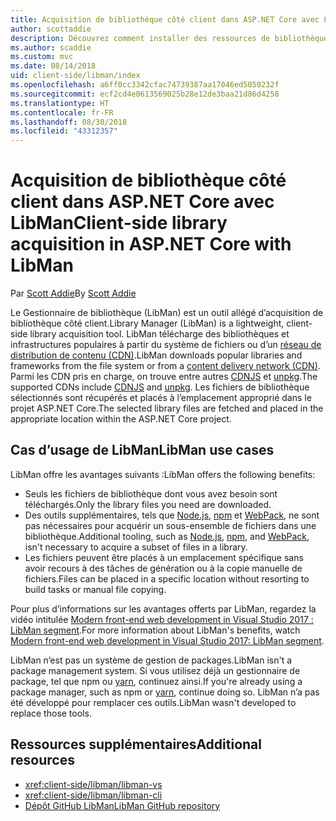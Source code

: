 ```yaml
---
title: Acquisition de bibliothèque côté client dans ASP.NET Core avec LibMan
author: scottaddie
description: Découvrez comment installer des ressources de bibliothèque côté client dans un projet ASP.NET Core à l’aide du Gestionnaire de bibliothèque (LibMan).
ms.author: scaddie
ms.custom: mvc
ms.date: 08/14/2018
uid: client-side/libman/index
ms.openlocfilehash: a6ff0cc3342cfac74739387aa17046ed5050232f
ms.sourcegitcommit: ecf2cd4e0613569025b28e12de3baa21d86d4258
ms.translationtype: HT
ms.contentlocale: fr-FR
ms.lasthandoff: 08/30/2018
ms.locfileid: "43312357"
---
```

# <a name="client-side-library-acquisition-in-aspnet-core-with-libman"></a><span data-ttu-id="82061-103">Acquisition de bibliothèque côté client dans ASP.NET Core avec LibMan</span><span class="sxs-lookup"><span data-stu-id="82061-103">Client-side library acquisition in ASP.NET Core with LibMan</span></span>

<span data-ttu-id="82061-104">Par [Scott Addie](https://twitter.com/Scott_Addie)</span><span class="sxs-lookup"><span data-stu-id="82061-104">By [Scott Addie](https://twitter.com/Scott_Addie)</span></span>

<span data-ttu-id="82061-105">Le Gestionnaire de bibliothèque (LibMan) est un outil allégé d’acquisition de bibliothèque côté client.</span><span class="sxs-lookup"><span data-stu-id="82061-105">Library Manager (LibMan) is a lightweight, client-side library acquisition tool.</span></span> <span data-ttu-id="82061-106">LibMan télécharge des bibliothèques et infrastructures populaires à partir du système de fichiers ou d’un [réseau de distribution de contenu (CDN)](https://wikipedia.org/wiki/Content_delivery_network).</span><span class="sxs-lookup"><span data-stu-id="82061-106">LibMan downloads popular libraries and frameworks from the file system or from a [content delivery network (CDN)](https://wikipedia.org/wiki/Content_delivery_network).</span></span> <span data-ttu-id="82061-107">Parmi les CDN pris en charge, on trouve entre autres [CDNJS](https://cdnjs.com/) et [unpkg](https://unpkg.com/#/).</span><span class="sxs-lookup"><span data-stu-id="82061-107">The supported CDNs include [CDNJS](https://cdnjs.com/) and [unpkg](https://unpkg.com/#/).</span></span> <span data-ttu-id="82061-108">Les fichiers de bibliothèque sélectionnés sont récupérés et placés à l’emplacement approprié dans le projet ASP.NET Core.</span><span class="sxs-lookup"><span data-stu-id="82061-108">The selected library files are fetched and placed in the appropriate location within the ASP.NET Core project.</span></span>

## <a name="libman-use-cases"></a><span data-ttu-id="82061-109">Cas d’usage de LibMan</span><span class="sxs-lookup"><span data-stu-id="82061-109">LibMan use cases</span></span>

<span data-ttu-id="82061-110">LibMan offre les avantages suivants :</span><span class="sxs-lookup"><span data-stu-id="82061-110">LibMan offers the following benefits:</span></span>

* <span data-ttu-id="82061-111">Seuls les fichiers de bibliothèque dont vous avez besoin sont téléchargés.</span><span class="sxs-lookup"><span data-stu-id="82061-111">Only the library files you need are downloaded.</span></span>
* <span data-ttu-id="82061-112">Des outils supplémentaires, tels que [Node.js](https://nodejs.org), [npm](https://www.npmjs.com) et [WebPack](https://webpack.js.org), ne sont pas nécessaires pour acquérir un sous-ensemble de fichiers dans une bibliothèque.</span><span class="sxs-lookup"><span data-stu-id="82061-112">Additional tooling, such as [Node.js](https://nodejs.org), [npm](https://www.npmjs.com), and [WebPack](https://webpack.js.org), isn't necessary to acquire a subset of files in a library.</span></span>
* <span data-ttu-id="82061-113">Les fichiers peuvent être placés à un emplacement spécifique sans avoir recours à des tâches de génération ou à la copie manuelle de fichiers.</span><span class="sxs-lookup"><span data-stu-id="82061-113">Files can be placed in a specific location without resorting to build tasks or manual file copying.</span></span>

<span data-ttu-id="82061-114">Pour plus d’informations sur les avantages offerts par LibMan, regardez la vidéo intitulée [Modern front-end web development in Visual Studio 2017 : LibMan segment](https://channel9.msdn.com/Events/Build/2017/B8073#time=43m34s).</span><span class="sxs-lookup"><span data-stu-id="82061-114">For more information about LibMan's benefits, watch [Modern front-end web development in Visual Studio 2017: LibMan segment](https://channel9.msdn.com/Events/Build/2017/B8073#time=43m34s).</span></span>

<span data-ttu-id="82061-115">LibMan n’est pas un système de gestion de packages.</span><span class="sxs-lookup"><span data-stu-id="82061-115">LibMan isn't a package management system.</span></span> <span data-ttu-id="82061-116">Si vous utilisez déjà un gestionnaire de package, tel que npm ou [yarn](https://yarnpkg.com), continuez ainsi.</span><span class="sxs-lookup"><span data-stu-id="82061-116">If you're already using a package manager, such as npm or [yarn](https://yarnpkg.com), continue doing so.</span></span> <span data-ttu-id="82061-117">LibMan n’a pas été développé pour remplacer ces outils.</span><span class="sxs-lookup"><span data-stu-id="82061-117">LibMan wasn't developed to replace those tools.</span></span>

## <a name="additional-resources"></a><span data-ttu-id="82061-118">Ressources supplémentaires</span><span class="sxs-lookup"><span data-stu-id="82061-118">Additional resources</span></span>

* <xref:client-side/libman/libman-vs>
* <xref:client-side/libman/libman-cli>
* [<span data-ttu-id="82061-119">Dépôt GitHub LibMan</span><span class="sxs-lookup"><span data-stu-id="82061-119">LibMan GitHub repository</span></span>](https://github.com/aspnet/LibraryManager)

